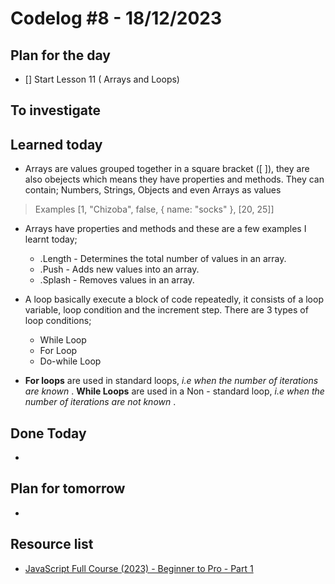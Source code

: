# Codelog #8 - 18/12/2023



## Plan for the day
- [] Start Lesson 11 ( Arrays and Loops)
 


## To investigate



## Learned today
- Arrays are values grouped together in a square bracket ([ ]), they are also obejects which means they have properties and methods. They can contain; Numbers, Strings, Objects and even Arrays as values
 > Examples [1, "Chizoba", false, { name: "socks" }, [20, 25]]

- Arrays have properties and methods and these are a few examples I learnt today;
  * .Length - Determines the total number of values in an array.
  * .Push - Adds new values into an array.
  * .Splash - Removes values in an array.

- A loop basically execute a block of code repeatedly, it consists of a loop variable, loop condition and the increment step. There are 3 types of loop conditions; 
  * While Loop
  * For Loop
  * Do-while Loop
 
- **For loops** are used in standard loops, *i.e when the number of iterations are known* . **While Loops** are used in a Non - standard loop, *i.e when the number of iterations are not known* .


## Done Today
- 



## Plan for tomorrow
- 



## Resource list
- [JavaScript Full Course (2023) - Beginner to Pro - Part 1](https://www.youtube.com/watch?v=SBmSRK3feww&list=PLghkhsW32AScslc5-k7f9A7cOFJI6gZbv&index=9)
